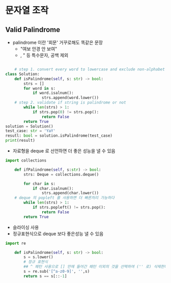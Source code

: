 # 문자열 조작


## Valid Palindrome

- palindrome 이란 '회문' 거꾸로해도 똑같은 문장
  - "여보 안경 안 보여"
  - , " 등 특수문자, 공백 제외

```python

    # step 1. convert every word to lowercase and exclude non-alphabet words
class Solution:
    def isPalindrome(self, s: str) -> bool:
        strs = []
        for word in s:
            if word.isalnum():
                strs.append(word.lower())
    # step 2. validate if string is palindrome or not
        while len(strs) > 1:
            if strs.pop(0) != strs.pop():
                return False
        return True
solution = Solution()
test_case: str = 'YaY'
resutl: bool = solution.isPalindrome(test_case)
print(result)

```

- 자료형을 deque 로 선언하면 더 좋은 성능을 낼 수 있음
  
```python
import collections

    def ifPalindrome(self, s:str) -> bool:
        strs: Deque = collections.deque()

        for char in s:
            if char.isalnum():
                strs.append(char.lower())
    # deque 의 popleft 를 사용하면 더 빠른처리 가능하다
        while len(strs) > 1:
            if strs.popleft() != strs.pop():
                return False
        return True
```

- 슬라이싱 사용
- 정규표현식으로 deque 보다 좋은성능 낼 수 있음

```python
import re

    def isPalindrome(self, s: str) -> bool:
        s = s.lower()
        # 정규 표현식
        ## ^ 패턴 사용으로 [] 안에 들어간 패턴 이외의 것을 선택하여 ('' 로) 삭제한다 
        s = re.sub('[^a-z0-9]', '',s)
        return s == s[::-1]



